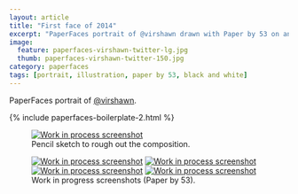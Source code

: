 ```yaml
---
layout: article
title: "First face of 2014"
excerpt: "PaperFaces portrait of @virshawn drawn with Paper by 53 on an iPad."
image: 
  feature: paperfaces-virshawn-twitter-lg.jpg
  thumb: paperfaces-virshawn-twitter-150.jpg
category: paperfaces
tags: [portrait, illustration, paper by 53, black and white]
---
```


PaperFaces portrait of [@virshawn](http://twitter.com/virshawn).

{% include paperfaces-boilerplate-2.html %}

<figure>
	<a href="{{ site.url }}/images/paperfaces-virshawn-process-1-lg.jpg"><img src="{{ site.url }}/images/paperfaces-virshawn-process-1-750.jpg" alt="Work in process screenshot"></a>
	<figcaption>Pencil sketch to rough out the composition.</figcaption>
</figure>

<figure class="half">
	<a href="{{ site.url }}/images/paperfaces-virshawn-process-2-lg.jpg"><img src="{{ site.url }}/images/paperfaces-virshawn-process-2-600.jpg" alt="Work in process screenshot"></a>
	<a href="{{ site.url }}/images/paperfaces-virshawn-process-3-lg.jpg"><img src="{{ site.url }}/images/paperfaces-virshawn-process-3-600.jpg" alt="Work in process screenshot"></a>
	<a href="{{ site.url }}/images/paperfaces-virshawn-process-4-lg.jpg"><img src="{{ site.url }}/images/paperfaces-virshawn-process-4-600.jpg" alt="Work in process screenshot"></a>
	<a href="{{ site.url }}/images/paperfaces-virshawn-process-5-lg.jpg"><img src="{{ site.url }}/images/paperfaces-virshawn-process-5-600.jpg" alt="Work in process screenshot"></a>
	<figcaption>Work in progress screenshots (Paper by 53).</figcaption>
</figure>